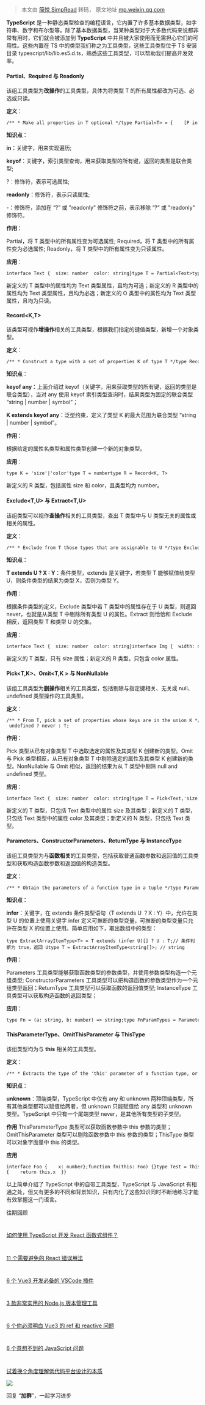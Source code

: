 > 本文由 [简悦 SimpRead](http://ksria.com/simpread/) 转码， 原文地址 [mp.weixin.qq.com](https://mp.weixin.qq.com/s/k-aD4HnOtXim7rMQ2b1EIA)

**TypeScript** 是一种静态类型检查的编程语言，它内置了许多基本数据类型，如字符串、数字和布尔型等。除了基本数据类型，当某种类型对于大多数代码来说都非常有用时，它们就会被添加到 **TypeScript** 中并且被大家使用而无需担心它们的可用性。这些内置在 TS 中的类型我们称之为工具类型，这些工具类型位于 TS 安装目录 typescript/lib/lib.es5.d.ts，熟悉这些工具类型，可以帮助我们提高开发效率。

#### Partial<T>、Required<T> 与 Readonly<T>

该组工具类型为**改操作**的工具类型，具体为将类型 T 的所有属性都改为可选、必选或只读。

**定义**：

```
/** * Make all properties in T optional */type Partial<T> = {    [P in keyof T]?: T[P];};/** * Make all properties in T required */type Required<T> = {    [P in keyof T]-?: T[P];};/** * Make all properties in T readonly */type Readonly<T> = {    readonly [P in keyof T]: T[P];};
```

**知识点**：

**in**：关键字，用来实现遍历;

**keyof**：关键字，索引类型查询，用来获取类型的所有键，返回的类型是联合类型;

?：修饰符，表示可选属性;

**readonly**：修饰符，表示只读属性;

-：修饰符，添加在 “?” 或 "readonly" 修饰符之前，表示移除 “?” 或 "readonly" 修饰符。

**作用**：

Partial，将 T 类型中的所有属性变为可选属性; Required，将 T 类型中的所有属性变为必选属性; Readonly，将 T 类型中的所有属性变为只读属性。

**应用**：

```
interface Text {  size: number  color: string}type T = Partial<Text>type R = Required<Text>type O = Readonly<Text>
```

新定义的 T 类型中的属性均为 Text 类型属性，且均为可选；新定义的 R 类型中的属性均为 Text 类型属性，且均为必选；新定义的 O 类型中的属性均为 Text 类型属性，且均为只读。

#### Record<K,T>

该类型可视作**增操作**相关的工具类型，根据我们指定的键值类型，新增一个对象类型。

**定义**：

```
/** * Construct a type with a set of properties K of type T */type Record<K extends keyof any, T> = {    [P in K]: T;};
```

**知识点**：

**keyof any**：上面介绍过 keyof（关键字，用来获取类型的所有键，返回的类型是联合类型），当对 any 使用 keyof 索引类型查询时，结果类型为固定的联合类型 “string | number | symbol”；

**K extends keyof any**：泛型约束，定义了类型 K 的最大范围为联合类型 “string | number | symbol”。

**作用**：

根据给定的属性名类型和属性类型创建一个新的对象类型。

**应用**：

```
type K = 'size'|'color'type T = numbertype R = Record<K, T>
```

新定义的 R 类型，包括属性 size 和 color，且类型均为 number。

#### Exclude<T,U> 与 Extract<T,U>

该组类型可以视作**查操作**相关的工具类型，查出 T 类型中与 U 类型无关的属性或相关的属性。

**定义**：

```
/** * Exclude from T those types that are assignable to U */type Exclude<T, U> = T extends U ? never : T;/** * Extract from T those types that are assignable to U */type Extract<T, U> = T extends U ? T : never;
```

**知识点**：

**T extends U ? X : Y**：条件类型，extends 是关键字，若类型 T 能够赋值给类型 U，则条件类型的结果为类型 X，否则为类型 Y。

**作用**：

根据条件类型的定义，Exclude 类型中若 T 类型中的属性存在于 U 类型，则返回 never，也就是从类型 T 中剔除所有类型 U 的属性。Extract 则恰恰和 Exclude 相反，返回类型 T 和类型 U 的交集。

**应用**：

```
interface Text {  size: number  color: string}interface Img {  width: number  color: string}type T = Exclude<Text,Img>type R = Extract<Text,Img>
```

新定义的 T 类型，只有 size 属性；新定义的 R 类型，只包含 color 属性。

#### Pick<T,K>、Omit<T,K > 与 NonNullable

该组工具类型为**删操作**相关的工具类型，包括剔除与指定键相关、无关或 null、undefined 类型操作的工具类型。

**定义**：

```
/** * From T, pick a set of properties whose keys are in the union K */type Pick<T, K extends keyof T> = {    [P in K]: T[P];};/** * Construct a type with the properties of T except for those in type K. */type Omit<T, K extends keyof any> = Pick<T, Exclude<keyof T, K>>;/** * Exclude null and undefined from T */type NonNullable<T> = T extends null | undefined ? never : T;
```

**作用**：

Pick 类型从已有对象类型 T 中选取选定的属性及其类型 K 创建新的类型。Omit 与 Pick 类型相反，从已有对象类型 T 中剔除选定的属性及其类型 K 创建新的类型。NonNullable 与 Omit 相似，返回的结果为从 T 类型中剔除 null and undefined 类型。

**应用**：

```
interface Text {  size: number  color: string}type T = Pick<Text,'size'>type R = Omit<Text,'size'>type N = NonNullable<Text|null|undefinde>
```

新定义的 T 类型，只包括 Text 类型中的属性 size 及其类型；新定义的 T 类型，只包括 Text 类型中的属性 color 及其类型；新定义的 N 类型，只包括 Text 类型。

#### Parameters、ConstructorParameters、ReturnType 与 InstanceType

该组工具类型为与**函数相关**的工具类型，包括获取普通函数参数和返回值的工具类型和获取构造函数参数和返回值的构造类型。

**定义**：

```
/** * Obtain the parameters of a function type in a tuple */type Parameters<T extends (...args: any) => any> = T extends (...args: infer P) => any ? P : never;/** * Obtain the parameters of a constructor function type in a tuple */type ConstructorParameters<T extends new (...args: any) => any> = T extends new (...args: infer P) => any ? P : never;/** * Obtain the return type of a function type */type ReturnType<T extends (...args: any) => any> = T extends (...args: any) => infer R ? R : any;/** * Obtain the return type of a constructor function type */type InstanceType<T extends new (...args: any) => any> = T extends new (...args: any) => infer R ? R : any;
```

**知识点**：

**infer**：关键字，在 extends 条件类型语句（T extends U ？X : Y）中，允许在类型 U 的位置上使用关键字 infer 定义可推断的类型变量，可推断的类型变量只允许在类型 X 的位置上使用。简单应用如下，取出数组中的类型：

```
type ExtractArrayItemType<T> = T extends (infer U)[] ? U : T;// 条件判断为 true，返回 Utype T = ExtractArrayItemType<string[]>; // string
```

**作用**：

Parameters 工具类型能够获取函数类型的参数类型，并使用参数类型构造一个元组类型; ConstructorParameters 工具类型可以把构造函数的参数类型作为一个元组类型返回；ReturnType 工具类型可以获取函数的返回值类型; InstanceType 工具类型可以获取构造函数的返回类型；

**应用**：

```
type Fn = (a: string, b: number) => string;type FnParamTypes = Parameters(Fn);  // [string, number]type FnReturnType = ReturnType(Fn); // stringinterface FunctionConstructor {  new(...args: string[]): Function;  (...args: string[]): Function;  readonly prototype: Function;}type ConstructorParamTypes = ConstructorParameters(FunctionConstructor) // string[]type ConstructorInstanceType = InstanceType(FunctionConstructor) // Function
```

#### ThisParameterType、OmitThisParameter 与 ThisType

该组类型均为与 **this** 相关的工具类型。

**定义**：

```
/** * Extracts the type of the 'this' parameter of a function type, or 'unknown' if the function type has no 'this' parameter. */type ThisParameterType<T> = T extends (this: infer U, ...args: any[]) => any ? U : unknown;/** * Removes the 'this' parameter from a function type. */type OmitThisParameter<T> = unknown extends ThisParameterType<T> ? T : T extends (...args: infer A) => infer R ? (...args: A) => R : T;/** * Marker for contextual 'this' type */interface ThisType<T> { }
```

**知识点**：

**unknown**：顶端类型，TypeScript 中仅有 any 和 unknown 两种顶端类型，所有其他类型都可以赋值给两者，但 unknown 只能赋值给 any 类型和 unknown 类型。TypeScript 中只有一个尾端类型 never，是其他所有类型的子类型。

**作用** ThisParameterType 类型可以获取函数参数中 this 参数的类型；OmitThisParameter 类型可以剔除函数参数中 this 参数的类型；ThisType 类型可以对象字面量中 this 的类型。

**应用**

```
interface Foo {    x: number};function fn(this: Foo) {}type Test = ThisParameterType<typeof fn>; // Footype Fn = (this: Foo) => voidtype NonReturnFn = OmitThisParameter<Fn>; // () => voidlet obj: ThisType<{x: number, getX: () => number}>obj = {  x: 100,  getX(){    return this.x  }}
```

以上简单介绍了 TypeScript 中的自带工具类型，TypeScript 与 JavaScript 有相通之处，但又有更多的不同和背景知识，只有内化了这些知识同时不断地练习才能有效掌握这一门语言。

  

  

  

往期回顾

  

#

[如何使用 TypeScript 开发 React 函数式组件？](http://mp.weixin.qq.com/s?__biz=MjM5MDc4MzgxNA==&mid=2458468369&idx=1&sn=710836a0f836c1591b4953ecf09bb9bb&chksm=b1c2603886b5e92ec64f82419d9fd8142060ee99fd48b8c3a8905ee6840f31e33d423c34c60b&scene=21#wechat_redirect)

#

[11 个需要避免的 React 错误用法](http://mp.weixin.qq.com/s?__biz=MjM5MDc4MzgxNA==&mid=2458468180&idx=1&sn=63da1eb9e4d8ba00510bf344eb408e49&chksm=b1c21f7d86b5966b160bf65b193b62c46bc47bf0b3965ff909a34d19d3dc9f16c86598792501&scene=21#wechat_redirect)

#

[6 个 Vue3 开发必备的 VSCode 插件](http://mp.weixin.qq.com/s?__biz=MjM5MDc4MzgxNA==&mid=2458467984&idx=1&sn=f9f71530f15124fe44cd22eff3170981&chksm=b1c21eb986b597af806837a37b87b1e8bc06b26b16af578deddd8bb503a768f78f5a7acdb909&scene=21#wechat_redirect)

#

[3 款非常实用的 Node.js 版本管理工具](http://mp.weixin.qq.com/s?__biz=MjM5MDc4MzgxNA==&mid=2458467880&idx=1&sn=ca7e12574d88a6b36ccfd47d9ddc7a4f&chksm=b1c21e0186b5971758792950721938b4a4efbc3024b0b01965c25a4ea73ec838767783ade6ea&scene=21#wechat_redirect)

#

[6 个你必须明白 Vue3 的 ref 和 reactive 问题](http://mp.weixin.qq.com/s?__biz=MjM5MDc4MzgxNA==&mid=2458467756&idx=1&sn=902e85685a50ba7cdc75e410e10b9718&chksm=b1c21d8586b5949326c8836132b20dc4294af449473b6db4592cbfd00788345534a07d77fa6d&scene=21#wechat_redirect)

#

[6 个意想不到的 JavaScript 问题](http://mp.weixin.qq.com/s?__biz=MjM5MDc4MzgxNA==&mid=2458467612&idx=1&sn=44ea5238a6500f44a47ea316c634bcf6&chksm=b1c21d3586b594237333a306f00353fba450514076e54ac32df7485ae358d0cefb25a6c1f329&scene=21#wechat_redirect)

#

[试着换个角度理解低代码平台设计的本质](http://mp.weixin.qq.com/s?__biz=MjM5MDc4MzgxNA==&mid=2458467471&idx=2&sn=7990678e19544372ff43b5a84f491337&chksm=b1c21ca686b595b07b097c764f9304887282d737b4dd0a2634c47b25c8f223c785a6c8714382&scene=21#wechat_redirect)

![](https://mmbiz.qpic.cn/mmbiz_gif/dy9CXeZLlCXukR16d8fyyeJ4icloLCW0cvbCvibfaBxbY22lN51mYaLeKictjOeobKmxCVfb3AwIZ3t6eKicIicTtow/640?wx_fmt=gif)

回复 “**加群**”，一起学习进步
